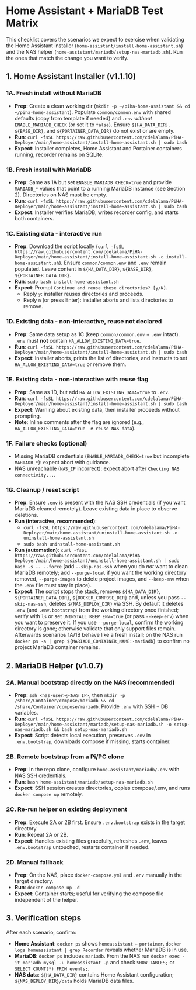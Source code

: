 # Home Assistant + MariaDB Test Matrix

This checklist covers the scenarios we expect to exercise when validating the Home Assistant installer (`home-assistant/install-home-assistant.sh`) and the NAS helper (`home-assistant/mariadb/setup-nas-mariadb.sh`). Run the ones that match the change you want to verify.

## 1. Home Assistant Installer (v1.1.10)

### 1A. Fresh install without MariaDB
- **Prep**: Create a clean working dir (`mkdir -p ~/piha-home-assistant && cd ~/piha-home-assistant`). Populate `common/common.env` with shared defaults (copy from template if needed) and `.env` *without* `ENABLE_MARIADB_CHECK` (or set it to `false`). Ensure `${HA_DATA_DIR}`, `${BASE_DIR}`, and `${PORTAINER_DATA_DIR}` do not exist or are empty.
- **Run**: `curl -fsSL https://raw.githubusercontent.com/cdelalama/PiHA-Deployer/main/home-assistant/install-home-assistant.sh | sudo bash`
- **Expect**: Installer completes, Home Assistant and Portainer containers running, recorder remains on SQLite.

### 1B. Fresh install with MariaDB
- **Prep**: Same as 1A but set `ENABLE_MARIADB_CHECK=true` and provide `MARIADB_*` values that point to a running MariaDB instance (see Section 2). Directories on NAS must be empty.
- **Run**: `curl -fsSL https://raw.githubusercontent.com/cdelalama/PiHA-Deployer/main/home-assistant/install-home-assistant.sh | sudo bash`
- **Expect**: Installer verifies MariaDB, writes recorder config, and starts both containers.

### 1C. Existing data - interactive run
- **Prep**: Download the script locally (`curl -fsSL https://raw.githubusercontent.com/cdelalama/PiHA-Deployer/main/home-assistant/install-home-assistant.sh -o install-home-assistant.sh`). Ensure `common/common.env` and `.env` remain populated. Leave content in `${HA_DATA_DIR}`, `${BASE_DIR}`, `${PORTAINER_DATA_DIR}`.
- **Run**: `sudo bash install-home-assistant.sh`
- **Expect**: Prompt `Continue and reuse these directories? [y/N]`.
  - Reply `y`: installer reuses directories and proceeds.
  - Reply `n` (or press Enter): installer aborts and lists directories to remove.

### 1D. Existing data - non-interactive, reuse not declared
- **Prep**: Same data setup as 1C (keep `common/common.env` + `.env` intact). `.env` must **not** contain `HA_ALLOW_EXISTING_DATA=true`.
- **Run**: `curl -fsSL https://raw.githubusercontent.com/cdelalama/PiHA-Deployer/main/home-assistant/install-home-assistant.sh | sudo bash`
- **Expect**: Installer aborts, prints the list of directories, and instructs to set `HA_ALLOW_EXISTING_DATA=true` or remove them.

### 1E. Existing data - non-interactive with reuse flag
- **Prep**: Same as 1D, but add `HA_ALLOW_EXISTING_DATA=true` to `.env`.
- **Run**: `curl -fsSL https://raw.githubusercontent.com/cdelalama/PiHA-Deployer/main/home-assistant/install-home-assistant.sh | sudo bash`
- **Expect**: Warning about existing data, then installer proceeds without prompting.
- **Note**: Inline comments after the flag are ignored (e.g., `HA_ALLOW_EXISTING_DATA=true  # reuse NAS data`).

### 1F. Failure checks (optional)
- Missing MariaDB credentials (`ENABLE_MARIADB_CHECK=true` but incomplete `MARIADB_*`): expect abort with guidance.
- NAS unreachable (`NAS_IP` incorrect): expect abort after `Checking NAS connectivity...`.

### 1G. Cleanup / reset script
- **Prep**: Ensure `.env` is present with the NAS SSH credentials (if you want MariaDB cleaned remotely). Leave existing data in place to observe deletions.
- **Run (interactive, recommended)**:
  - `curl -fsSL https://raw.githubusercontent.com/cdelalama/PiHA-Deployer/main/home-assistant/uninstall-home-assistant.sh -o uninstall-home-assistant.sh`
  - `sudo bash uninstall-home-assistant.sh`
- **Run (automation)**: `curl -fsSL https://raw.githubusercontent.com/cdelalama/PiHA-Deployer/main/home-assistant/uninstall-home-assistant.sh | sudo bash -s -- --force` (add `--skip-nas-ssh` when you do *not* want to clean MariaDB remotely; add `--purge-local` if you want the working directory removed, `--purge-images` to delete project images, and `--keep-env` when the `.env` file must stay in place).
- **Expect**: The script stops the stack, removes `${HA_DATA_DIR}`, `${PORTAINER_DATA_DIR}`, `${DOCKER_COMPOSE_DIR}` and, unless you pass `--skip-nas-ssh`, deletes `${NAS_DEPLOY_DIR}` via SSH. By default it deletes `.env` (and `.env.bootstrap`) from the working directory once finished; verify with `ls` or set `UNINSTALL_KEEP_ENV=true` (or pass `--keep-env`) when you want to preserve it. If you use `--purge-local`, confirm the working directory is gone; otherwise validate that only support files remain. Afterwards scenarios 1A/1B behave like a fresh install; on the NAS run `docker ps -a | grep ${MARIADB_CONTAINER_NAME:-mariadb}` to confirm no project MariaDB container remains.
## 2. MariaDB Helper (v1.0.7)

### 2A. Manual bootstrap directly on the NAS (recommended)
- **Prep**: `ssh <nas-user>@<NAS_IP>`, then `mkdir -p /share/Container/compose/mariadb && cd /share/Container/compose/mariadb`. Provide `.env` with SSH + DB variables.
- **Run**: `curl -fsSL https://raw.githubusercontent.com/cdelalama/PiHA-Deployer/main/home-assistant/mariadb/setup-nas-mariadb.sh -o setup-nas-mariadb.sh && bash setup-nas-mariadb.sh`
- **Expect**: Script detects local execution, preserves `.env` in `.env.bootstrap`, downloads compose if missing, starts container.

### 2B. Remote bootstrap from a Pi/PC clone
- **Prep**: In the repo clone, configure `home-assistant/mariadb/.env` with NAS SSH credentials.
- **Run**: `bash home-assistant/mariadb/setup-nas-mariadb.sh`
- **Expect**: SSH session creates directories, copies compose/.env, and runs `docker compose up` remotely.

### 2C. Re-run helper on existing deployment
- **Prep**: Execute 2A or 2B first. Ensure `.env.bootstrap` exists in the target directory.
- **Run**: Repeat 2A or 2B.
- **Expect**: Handles existing files gracefully, refreshes `.env`, leaves `.env.bootstrap` untouched, restarts container if needed.

### 2D. Manual fallback
- **Prep**: On the NAS, place `docker-compose.yml` and `.env` manually in the target directory.
- **Run**: `docker compose up -d`
- **Expect**: Container starts; useful for verifying the compose file independent of the helper.

## 3. Verification steps

After each scenario, confirm:
- **Home Assistant**: `docker ps` shows `homeassistant` + `portainer`. `docker logs homeassistant | grep Recorder` reveals whether MariaDB is in use.
- **MariaDB**: `docker ps` includes `mariadb`. From the NAS run `docker exec -it mariadb mysql -u homeassistant -p` and check `SHOW TABLES;` or `SELECT COUNT(*) FROM events;`.
- **NAS data**: `${HA_DATA_DIR}` contains Home Assistant configuration; `${NAS_DEPLOY_DIR}/data` holds MariaDB data files.




